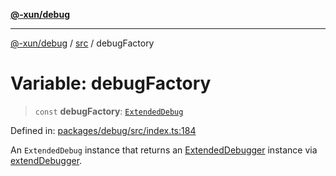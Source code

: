 [**@-xun/debug**](../../README.md)

***

[@-xun/debug](../../README.md) / [src](../README.md) / debugFactory

# Variable: debugFactory

> `const` **debugFactory**: [`ExtendedDebug`](../interfaces/ExtendedDebug.md)

Defined in: [packages/debug/src/index.ts:184](https://github.com/Xunnamius/rejoinder/blob/dd2fd7448223b17b0b7fad4f16950e431fddfc71/packages/debug/src/index.ts#L184)

An `ExtendedDebug` instance that returns an [ExtendedDebugger](../interfaces/ExtendedDebugger.md) instance
via [extendDebugger](../functions/extendDebugger.md).
